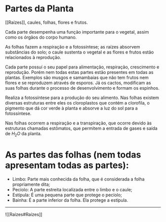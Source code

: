 # Partes da Planta

[[Raízes]], caules, folhas, flores e frutos.

Cada parte desempenha uma função importante para o vegetal, assim como os órgãos do corpo humano.

As folhas fazem a respiração e a fotossíntese; as raízes absorvem substâncias do solo; o caule sustenta o vegetal e as flores e frutos estão relacionados à reprodução.

Cada parte possuí o seu papel para alimentação, respiração, crescimento e reprodução. Porém nem todas estas partes estão presentes em todas as plantas. Exemplos são musgos e samambaias que não tem frutos nem flores e se reproduzem através de esporos. Já os cactos, modificam as suas folhas durante o processo de desenvolvimento e formam os espinhos.

Realiza a fotossíntese para a produção do seu alimento. Nas folhas existem diversas estruturas entre eles os cloroplastos que contém a clorofila, o pigmento que dá cor verde à planta e absorve a luz do sol para a fotossíntese.

Nas folhas ocorrem a respiração e a transpiração, que ocorre devido às estruturas chamadas estômatos, que permitem a entrada de gases e saída de $H_{2}O$ da planta.

# As partes das folhas (nem todas apresentam todas as partes):

- Limbo: Parte mais conhecida da folha, que é considerada a folha propriamente dita;
- Pecíolo: A parte estreita localizada entre o limbo e o caule;
- Estípula: É uma pequena parte que protege o pecíolo;
- Bainha: É a parte inferior da folha. Ela protege a estípula.

---

![[Raízes#Raízes]]